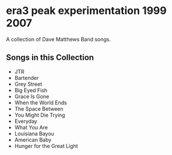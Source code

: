 # era3 peak experimentation 1999 2007

A collection of Dave Matthews Band songs.

## Songs in this Collection

- JTR
- Bartender
- Grey Street
- Big Eyed Fish
- Grace Is Gone
- When the World Ends
- The Space Between
- You Might Die Trying
- Everyday
- What You Are
- Louisiana Bayou
- American Baby
- Hunger for the Great Light
